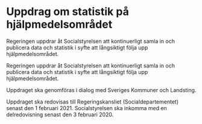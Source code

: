 # Uppdrag om statistik på hjälpmedelsområdet

Regeringen uppdrar åt Socialstyrelsen att kontinuerligt samla in och publicera data och statistik i syfte att långsiktigt följa upp hjälpmedelsområdet.

Regeringen uppdrar åt Socialstyrelsen att kontinuerligt samla in och publicera data och statistik i syfte att långsiktigt följa upp hjälpmedelsområdet.

Uppdraget ska genomföras i dialog med Sveriges Kommuner och Landsting.

Uppdraget ska redovisas till Regeringskansliet (Socialdepartementet) senast den 1 februari 2021. Socialstyrelsen ska inkomma med en delredovisning senast den 3 februari 2020.
